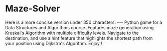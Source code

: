 # Maze-Solver
Here is a more concise version under 350 characters:  ---  Python game for a Data Structures and Algorithms course. Features maze generation using Kruskal's Algorithm with multiple difficulty levels. Navigate to the destination, and use a hint feature that highlights the shortest path from your position using Dijkstra's Algorithm. Enjoy !
